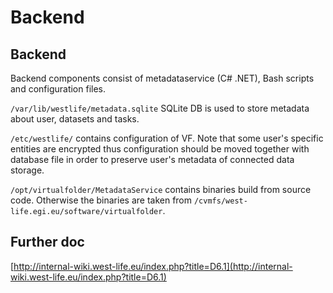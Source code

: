 # Backend

## Backend

Backend components consist of metadataservice \(C\# .NET\), Bash scripts and configuration files.

`/var/lib/westlife/metadata.sqlite` SQLite DB is used to store metadata about user, datasets and tasks.
 
`/etc/westlife/` contains configuration of VF. Note that some user's specific entities are encrypted thus configuration should be moved together with database file in order to preserve user's metadata of connected data storage.

`/opt/virtualfolder/MetadataService` contains binaries build from source code. Otherwise the binaries are taken from `/cvmfs/west-life.egi.eu/software/virtualfolder`.



## Further doc

[http://internal-wiki.west-life.eu/index.php?title=D6.1](http://internal-wiki.west-life.eu/index.php?title=D6.1)

